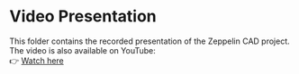 # Video Presentation

This folder contains the recorded presentation of the Zeppelin CAD project.  
The video is also available on YouTube:  
👉 [Watch here](https://youtu.be/zmH3zRnvlFg)

